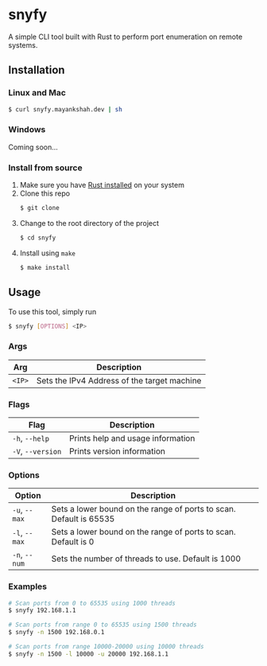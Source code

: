# snyfy
A simple CLI tool built with Rust to perform port enumeration on remote systems.

## Installation

### Linux and Mac
```bash
$ curl snyfy.mayankshah.dev | sh
```

### Windows
Coming soon...

### Install from source

1. Make sure you have [Rust installed](https://www.rust-lang.org/tools/install) on your system
2. Clone this repo
   ```bash
   $ git clone 
   ```
3. Change to the root directory of the project
   ```bash
   $ cd snyfy
   ```
4. Install using `make`
   ```bash
   $ make install
   ```

## Usage

To use this tool, simply run
```bash
$ snyfy [OPTIONS] <IP>
```

### Args
| Arg    | Description     |
| ------ | -------------   |
| `<IP>` | Sets the IPv4 Address of the target machine |

### Flags
| Flag | Description |
|------|-------------|
| `-h`, `--help` | Prints help and usage information |
| `-V`, `--version` | Prints version information |

### Options
| Option | Description |
| -------| ----------- |
| `-u`, `--max` | Sets a lower bound on the range of ports to scan. Default is 65535 |
| `-l`, `--max` | Sets a lower bound on the range of ports to scan. Default is 0 |
| `-n`, `--num` | Sets the number of threads to use. Default is 1000 |

### Examples
```bash
# Scan ports from 0 to 65535 using 1000 threads
$ snyfy 192.168.1.1 

# Scan ports from range 0 to 65535 using 1500 threads
$ snyfy -n 1500 192.168.0.1

# Scan ports from range 10000-20000 using 10000 threads
$ snyfy -n 1500 -l 10000 -u 20000 192.168.1.1
```